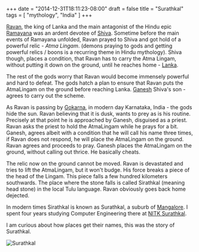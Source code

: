 +++
date = "2014-12-31T18:11:23-08:00"
draft = false
title = "Surathkal"
tags = [ "mythology", "India" ]
+++

[Ravan](http://en.wikipedia.org/wiki/Ravan), the king of Lanka and the
main antagonist of the Hindu epic [Ramayana](http://en.wikipedia.org/wiki/Ramayana)
was an ardent devotee of [Shiva](http://en.wikipedia.org/wiki/Shiva).
Sometime before the main events of Ramayana unfolded, Ravan prayed to Shiva
and got hold of a powerful relic - *Atma Lingam*. (demons
praying to gods and getting powerful relics / boons is a recurring theme in
Hindu mythology). Shiva though, places a condition, that Ravan has to carry the
Atma Lingam, without putting it down on the ground, until he reaches home -
[Lanka](https://en.wikipedia.org/wiki/Lanka).

The rest of the gods worry that Ravan would become immensely powerful and
hard to defeat. The gods hatch a plan to ensure that Ravan puts the
AtmaLingam on the ground before reaching Lanka. [Ganesh](htps://en.wikipedia.org/wiki/Ganesh)
Shiva's son - agrees to carry out the scheme.

As Ravan is passing by [Gokarna](http://en.wikipedia.org/wiki/Gokarna), in
modern day Karnataka, India - the gods hide the sun. Ravan believing that it is
dusk, wants to prey as is his routine. Precisely at that point he is
approached by Ganesh, disguised as a priest. Ravan asks the priest to hold
the AtmaLingam while he prays for a bit. Ganesh, agrees albeit with a condition
that he will call his name three times, if Ravan does not respond, he will place
the AtmaLingam on the ground. Ravan agrees and proceeds to pray. Ganesh
places the AtmaLingam on the ground, without calling out thrice. He basically
cheats.

The relic now on the ground cannot be moved. Ravan is devastated and tries to
lift the AtmaLingam, but it won't budge.
His force breaks a piece of the head of the Lingam. This piece falls a few
hundred kilometers southwards.
The place where the stone falls is called Sirathkal
(meaning head stone) in the local Tulu language.
Ravan obviously goes back home dejected.

In modern times Sirathkal is known as Surathkal, a suburb of
[Mangalore](http://en.wikipedia.org/wiki/Mangalore). I spent four years
studying Computer Engineering there at
[NITK Surathkal](http://en.wikipedia.org/wiki/National_Institute_of_Technology,_Karnataka).

I am curious about how places get their names, this was the story of Surathkal.

![Surathkal](https://dl.dropboxusercontent.com/u/1467558/surathkal.jpg)
